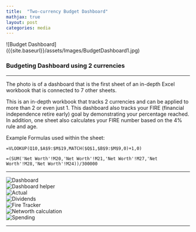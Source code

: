 ```yaml
---
title:  "Two-currency Budget Dashboard"
mathjax: true
layout: post
categories: media
---
```

<head>
  <!-- other head stuff... -->
  <link rel="stylesheet" href="{{site.baseurl}}/assets/css/flickity.css" media="screen">
  <link rel="stylesheet" href="{{site.baseurl}}/assets/css/fullscreen.css">
</head>
<body>
  <!-- all your great html... -->
  <script src="{{site.baseurl}}/assets/js/flickity.pkgd.js"></script>
  <script src="{{site.baseurl}}/assets/js/fullscreen.js"></script>
</body>
![Budget Dashboard]({{site.baseurl}}/assets/Images/BudgetDashboard1.jpg)

### Budgeting Dashboard using 2 currencies
---
The photo is of a dashboard that is the first sheet of an in-depth Excel workbook that is connected to 7 other sheets.

This is an in-depth workbook that tracks 2 currencies and can be applied to more than 2 or even just 1. This dashboard also tracks your FIRE (financial independence retire early) goal by demonstrating your percentage reached. In addition, one sheet also calculates your FIRE number based on the 4% rule and age.

Example Formulas used within the sheet:
```
=VLOOKUP(Q10,$A$9:$M$19,MATCH($Q$1,$B$9:$M$9,0)+1,0)
```
```
=(SUM('Net Worth'!M20,'Net Worth'!M21,'Net Worth'!M27,'Net Worth'!M28,'Net Worth'!M24))/300000
```
---

<div class="carousel"
  data-flickity='{ "imagesLoaded": true, "percentPosition": false,"adaptiveHeight": true,"fullscreen": true }'>
  <div class="carousel-cell">
    <img src="{{site.baseurl}}/assets/Images/BudgetDashboard1.jpg" alt="Dashboard" />
  </div>
  <div class="carousel-cell">
   <img src="{{site.baseurl}}/assets/Images/Dashboard_helper.jpg" alt="Dashboard helper" />
  </div>
  <div class="carousel-cell">
   <img src="{{site.baseurl}}/assets/Images/Actual.jpg" alt="Actual" />
  </div>
  <div class="carousel-cell">
   <img src="{{site.baseurl}}/assets/Images/Dividends.jpg" alt="Dividends" />  
  </div>
  <div class="carousel-cell">
   <img src="{{site.baseurl}}/assets/Images/FIRE%20tracker.jpg" alt="Fire Tracker" />
  </div>
  <div class="carousel-cell">
   <img src="{{site.baseurl}}/assets/Images/Networth.jpg" alt="Networth calculation" />  
  </div>
  <div class="carousel-cell">
   <img src="{{site.baseurl}}/assets/Images/Spending.jpg" alt="Spending" />  
  </div>

  ---

